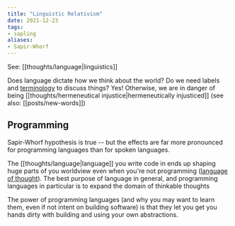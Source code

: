```yaml
---
title: "Linguistic Relativism"
date: 2021-12-23
tags:
- sapling
aliases:
- Sapir-Whorf
---
```


See: [[thoughts/language|linguistics]]

Does language dictate how we think about the world? Do we need labels and [terminology](thoughts/terminology.md) to discuss things? Yes! Otherwise, we are in danger of being [[thoughts/hermeneutical injustice|hermeneutically injusticed]] (see also: [[posts/new-words]])

## Programming
Sapir-Whorf hypothesis is true -- but the effects are far more pronounced for programming languages than for spoken languages.

The [[thoughts/language|language]] you write code in ends up shaping huge parts of you worldview even when you're not programming ([language of thought](thoughts/language%20of%20thought.md)). The best purpose of language in general, and programming languages in particular is to expand the domain of thinkable thoughts

The power of programming languages (and why you may want to learn them, even if not intent on building software) is that they let you get you hands dirty with building and using your own abstractions.